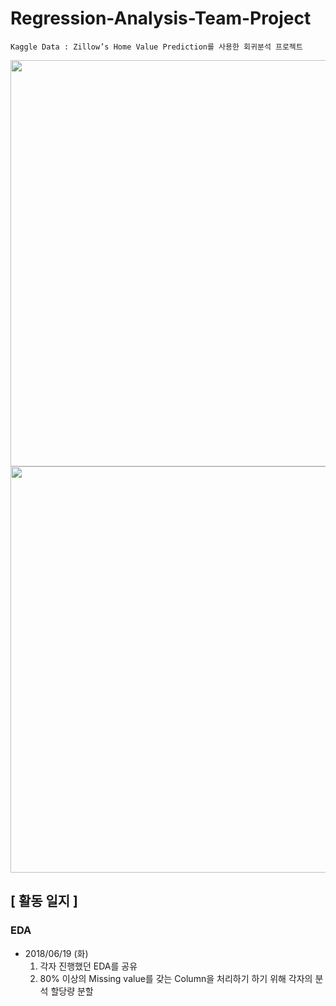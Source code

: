 # Regression-Analysis-Team-Project
```Kaggle Data : Zillow’s Home Value Prediction를 사용한 회귀분석 프로젝트```
</br>

<img src="readme_img/title.png" width="650" align="center">
<img src="readme_img/description.png" width="650" align="center">
</br>

## [ 활동 일지 ]
### EDA
- 2018/06/19 (화)
	1. 각자 진행했던 EDA를 공유
	2. 80% 이상의 Missing value를 갖는 Column을 처리하기 하기 위해 각자의 분석 할당량 분할
